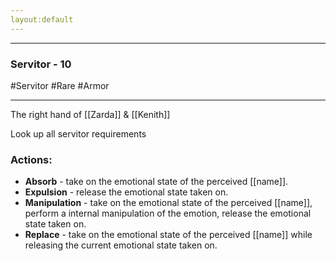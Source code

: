 ```yaml
---
layout:default
---
```


- - - 
### Servitor - 10
#Servitor #Rare #Armor
- - - 
The right hand of [[Zarda]] & [[Kenith]] 

Look up all servitor requirements

### Actions:
 - **Absorb** - take on the emotional state of the perceived [[name]].
- **Expulsion** - release the emotional state taken on.
- **Manipulation** - take on the emotional state of the perceived [[name]], perform a internal manipulation of the emotion, release the emotional state taken on.
- **Replace** - take on the emotional state of the perceived [[name]] while releasing the current emotional state taken on.

